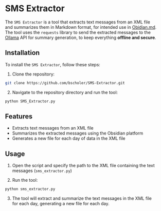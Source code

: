 # SMS Extractor

The `SMS Extractor` is a tool that extracts text messages from an XML file and summarizes them in Markdown format, for intended use in [Obidian.md](https://obsidian.md). The tool uses the `requests` library to send the extracted messages to the [Ollama](https://ollama.ai) API for summary generation, to keep everything **offline and secure**.

## Installation

To install the `SMS Extractor`, follow these steps:

1. Clone the repository:
```bash
git clone https://github.com/bscholer/SMS-Extractor.git
```
2. Navigate to the repository directory and run the tool:
```bash
python SMS_Extractor.py
```
## Features


* Extracts text messages from an XML file
* Summarizes the extracted messages using the Obsidian platform
* Generates a new file for each day of data in the XML file

## Usage

1. Open the script and specify the path to the XML file containing the text messages (`sms_extractor.py`)

1. Run the tool:
```bash
python sms_extractor.py
```
3. The tool will extract and summarize the text messages in the XML file for each day, generating a new file for each day.

